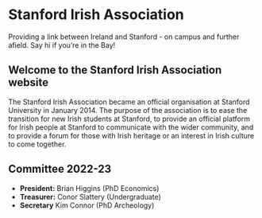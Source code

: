 # Stanford Irish Association

Providing a link between Ireland and Stanford - on campus and further afield.  Say hi if you’re in the Bay!


## Welcome to the Stanford Irish Association website

The Stanford Irish Association became an official organisation at Stanford University in January 2014. The purpose of the association is to ease the transition for new Irish students at Stanford, to provide an official platform for Irish people at Stanford to communicate with the wider community, and to provide a forum for those with Irish heritage or an interest in Irish culture to come together. 

## Committee 2022-23
- **President:** Brian Higgins (PhD Economics)
- **Treasurer:** Conor Slattery (Undergraduate)
- **Secretary** Kim Connor (PhD Archeology)
